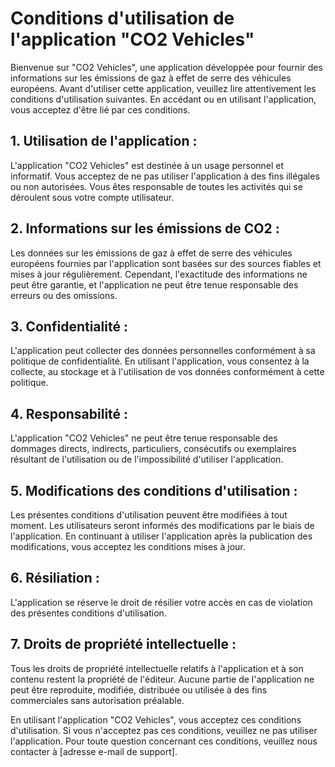 # Conditions d'utilisation de l'application "CO2 Vehicles"

Bienvenue sur "CO2 Vehicles", une application développée pour fournir des informations sur les émissions de gaz à effet de serre des véhicules européens. Avant d'utiliser cette application, veuillez lire attentivement les conditions d'utilisation suivantes. En accédant ou en utilisant l'application, vous acceptez d'être lié par ces conditions.

## 1. Utilisation de l'application :

L'application "CO2 Vehicles" est destinée à un usage personnel et informatif. Vous acceptez de ne pas utiliser l'application à des fins illégales ou non autorisées.
Vous êtes responsable de toutes les activités qui se déroulent sous votre compte utilisateur.

## 2. Informations sur les émissions de CO2 :

Les données sur les émissions de gaz à effet de serre des véhicules européens fournies par l'application sont basées sur des sources fiables et mises à jour régulièrement. Cependant, l'exactitude des informations ne peut être garantie, et l'application ne peut être tenue responsable des erreurs ou des omissions.

## 3. Confidentialité :

L'application peut collecter des données personnelles conformément à sa politique de confidentialité. En utilisant l'application, vous consentez à la collecte, au stockage et à l'utilisation de vos données conformément à cette politique.

## 4. Responsabilité :

L'application "CO2 Vehicles" ne peut être tenue responsable des dommages directs, indirects, particuliers, consécutifs ou exemplaires résultant de l'utilisation ou de l'impossibilité d'utiliser l'application.

## 5. Modifications des conditions d'utilisation :

Les présentes conditions d'utilisation peuvent être modifiées à tout moment. Les utilisateurs seront informés des modifications par le biais de l'application. En continuant à utiliser l'application après la publication des modifications, vous acceptez les conditions mises à jour.

## 6. Résiliation :

L'application se réserve le droit de résilier votre accès en cas de violation des présentes conditions d'utilisation.

## 7. Droits de propriété intellectuelle :

Tous les droits de propriété intellectuelle relatifs à l'application et à son contenu restent la propriété de l'éditeur. Aucune partie de l'application ne peut être reproduite, modifiée, distribuée ou utilisée à des fins commerciales sans autorisation préalable.

En utilisant l'application "CO2 Vehicles", vous acceptez ces conditions d'utilisation. Si vous n'acceptez pas ces conditions, veuillez ne pas utiliser l'application. Pour toute question concernant ces conditions, veuillez nous contacter à [adresse e-mail de support].
